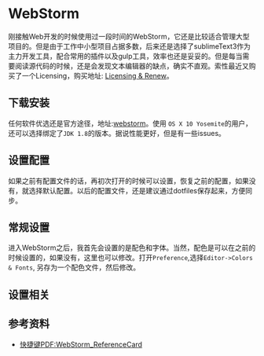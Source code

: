 # WebStorm
刚接触Web开发的时候使用过一段时间的WebStorm，它还是比较适合管理大型项目的。但是由于工作中小型项目占据多数，后来还是选择了sublimeText3作为主力开发工具，配合常用的插件以及gulp工具，效率也还是妥妥的。但是每当需要阅读源代码的时候，还是会发现文本编辑器的缺点，确实不直观。索性最近又购买了一个Licensing，购买地址: [Licensing & Renew](http://www.jetbrains.com/webstorm/buy/)。

## 下载安装
任何软件优选还是官方途径，地址:[webstorm](https://www.jetbrains.com/webstorm/)。使用 `OS X 10 Yosemite`的用户，还可以选择绑定了`JDK 1.8`的版本。据说性能更好，但是有一些issues。

## 设置配置
如果之前有配置文件的话，再初次打开的时候可以设置，恢复之前的配置，如果没有，就选择默认配置。以后的配置文件，还是建议通过dotfiles保存起来，方便同步。

## 常规设置
进入WebStorm之后，我首先会设置的是配色和字体。当然，配色是可以在之前的时候设置的，如果没有，这里也可以修改。打开`Preference`,选择`Editor->Colors & Fonts`, 另存为一个配色文件，然后修改。

## 设置相关

## 参考资料
- [快捷键PDF:WebStorm_ReferenceCard](http://www.jetbrains.com/webstorm/documentation/WebStorm_ReferenceCard.pdf)
